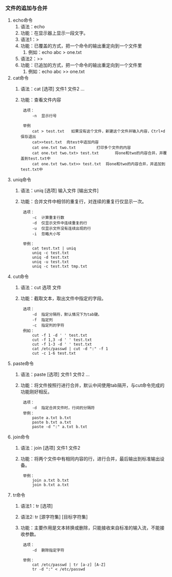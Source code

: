 ### 文件的追加与合并 ###
1. echo命令
	1. 语法：echo
	2. 功能：在显示器上显示一段文字。
	3. 语法1：>
	4. 功能：已覆盖的方式，把一个命令的输出重定向到一个文件里
		1. 例如：echo   abc > one.txt
	5. 语法2：>>
	6. 功能：已追加的方式，把一个命令的输出重定向到一个文件里
		1. 例如：echo   abc >> one.txt
2. cat命令
	1. 语法：cat [选项] 文件1 文件2 …
	2. 功能：查看文件内容

			选项： 
				-n	显示行号
		
			举例
				cat > test.txt   如果没有这个文件，新建这个文件并输入内容，Ctrl+d保存退出
				cat>>test.txt  向test中追加内容
				cat one.txt two.txt   		打印多个文件的内容
				cat one.txt two.txt> test.txt		将one和two的内容合并，并覆盖到test.txt中
				cat one.txt two.txt>> test.txt	将one和two的内容合并，并追加到test.txt中
	
3. uniq命令
	1. 语法：uniq [选项] 输入文件 [输出文件]
	2. 功能：合并文件中相邻的重复行，对连续的重复行仅显示一次。

			选项：
				-c	计算重复行数
				-d	仅显示文件中连续重复的行
				-u	仅显示文件没有连续出现的行
				-i	忽略大小写
		
			举例：
				cat test.txt | uniq
				uniq -c test.txt
				uniq -d test.txt
				uniq -u test.txt
				uniq -c test.txt tmp.txt

4. cut命令
	1. 语法：cut 选项 文件
	2. 功能：截取文本，取出文件中指定的字段。

 
			选项：
				-d	指定分隔符，默认情况下为tab键。
				-f	指定列
				-c	指定列的字符
			例如：
				cut -f 1 -d ' ' test.txt
				cut -f 1,3 -d ' ' test.txt
				cut -f 1-3 -d ' ' test.txt
			 	cat /etc/passwd | cut -d ":" -f 1
				cut -c 1-6 test.txt
5. paste命令
	1. 语法：paste [选项] 文件1 文件2 ...
	2. 功能：将文件按照行进行合并，默认中间使用tab隔开，与cut命令完成的功能刚好相反。

			选项：
				-d	指定合并文件时，行间的分隔符
			举例：
				paste a.txt b.txt
				paste b.txt a.txt
				paste -d ":" a.txt b.txt

6. join命令
	1. 语法：join [选项] 文件1 文件2
	2. 功能：将两个文件中有相同内容的行，进行合并，最后输出到标准输出设备。
	
			举例：
				join a.txt b.txt
				join b.txt a.txt

7. tr命令
	1. 语法1：tr [选项]
	2. 语法2: tr [源字符集] [目标字符集]
	3. 功能：主要作用是文本转换或删除，只能接收来自标准的输入流，不能接收参数。

			
			选项：
				-d	删除指定字符
			
			举例：
				cat /etc/passwd | tr [a-z] [A-Z]
				tr -d ":" < /etc/passwd



